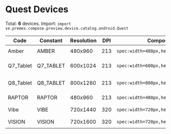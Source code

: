 # Quest Devices

Total: **6** devices. Import: `import se.premex.compose.preview.device.catalog.android.Quest`

| Code | Constant | Resolution | DPI | Compose Spec | Preview Usage |
|------|----------|------------|-----|-------------|---------------|
| Amber | AMBER | 480x960 | 213 | `spec:width=480px,height=960px,dpi=213` | `@Preview(device = Quest.AMBER)` |
| Q7_Tablet | Q7_TABLET | 600x1024 | 213 | `spec:width=600px,height=1024px,dpi=213` | `@Preview(device = Quest.Q7_TABLET)` |
| Q8_Tablet | Q8_TABLET | 800x1280 | 213 | `spec:width=800px,height=1280px,dpi=213` | `@Preview(device = Quest.Q8_TABLET)` |
| RAPTOR | RAPTOR | 480x960 | 213 | `spec:width=480px,height=960px,dpi=213` | `@Preview(device = Quest.RAPTOR)` |
| Vibe | VIBE | 720x1440 | 320 | `spec:width=720px,height=1440px,dpi=320` | `@Preview(device = Quest.VIBE)` |
| VISION | VISION | 720x1600 | 320 | `spec:width=720px,height=1600px,dpi=320` | `@Preview(device = Quest.VISION)` |

<!-- Generated automatically. Do not edit manually. -->
